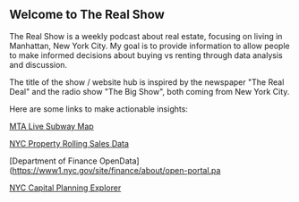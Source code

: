 ## Welcome to The Real Show

The Real Show is a weekly podcast about real estate, focusing on living in Manhattan, New York City. My goal is to provide information to allow people to make informed decisions about buying vs renting through data analysis and discussion. 

The title of the show / website hub is inspired by the newspaper "The Real Deal" and the radio show "The Big Show", both coming from New York City.

Here are some links to make actionable insights:

[MTA Live Subway Map](https://map.mta.info/#@40.772208,-73.9842111,12z)

[NYC Property Rolling Sales Data](https://www1.nyc.gov/site/finance/taxes/property-rolling-sales-data.page)

[Department of Finance OpenData](https://www1.nyc.gov/site/finance/about/open-portal.pa

[NYC Capital Planning Explorer](https://capitalplanning.nyc.gov/)
